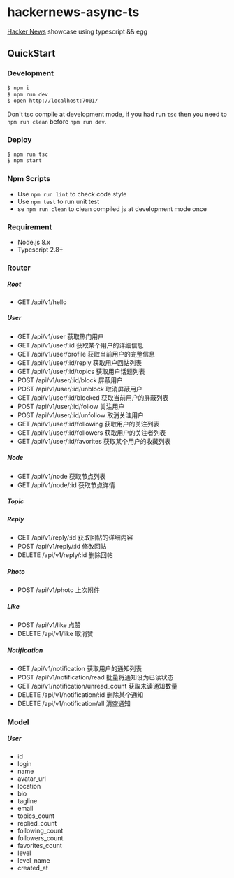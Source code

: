 # hackernews-async-ts

[Hacker News](https://news.ycombinator.com/) showcase using typescript && egg

## QuickStart

### Development

```bash
$ npm i
$ npm run dev
$ open http://localhost:7001/
```

Don't tsc compile at development mode, if you had run `tsc` then you need to `npm run clean` before `npm run dev`.

### Deploy

```bash
$ npm run tsc
$ npm start
```

### Npm Scripts

- Use `npm run lint` to check code style
- Use `npm test` to run unit test
- se `npm run clean` to clean compiled js at development mode once

### Requirement

- Node.js 8.x
- Typescript 2.8+

### Router
##### Root

- GET /api/v1/hello

##### User
- GET /api/v1/user 获取热门用户
- GET /api/v1/user/:id 获取某个用户的详细信息
- GET /api/v1/user/profile 获取当前用户的完整信息
- GET /api/v1/user/:id/reply 获取用户回帖列表
- GET /api/v1/user/:id/topics 获取用户话题列表
- POST /api/v1/user/:id/block 屏蔽用户
- POST /api/v1/user/:id/unblock 取消屏蔽用户
- GET /api/v1/user/:id/blocked 获取当前用户的屏蔽列表
- POST /api/v1/user/:id/follow 关注用户
- POST /api/v1/user/:id/unfollow 取消关注用户
- GET /api/v1/user/:id/following 获取用户的关注列表
- GET /api/v1/user/:id/followers 获取用户的关注者列表
- GET /api/v1/user/:id/favorites 获取某个用户的收藏列表

##### Node
- GET /api/v1/node 获取节点列表
- GET /api/v1/node/:id 获取节点详情

##### Topic

##### Reply
- GET /api/v1/reply/:id 获取回帖的详细内容
- POST /api/v1/reply/:id 修改回帖
- DELETE /api/v1/reply/:id 删除回帖

##### Photo
- POST /api/v1/photo 上次附件

##### Like
- POST /api/v1/like 点赞
- DELETE /api/v1/like 取消赞

##### Notification
- GET /api/v1/notification 获取用户的通知列表
- POST /api/v1/notification/read 批量将通知设为已读状态
- GET /api/v1/notification/unread_count 获取未读通知数量
- DELETE /api/v1/notification/:id 删除某个通知
- DELETE /api/v1/notification/all 清空通知


### Model

##### User
- id
- login
- name
- avatar_url
- location
- bio
- tagline
- email
- topics_count
- replied_count
- following_count
- followers_count
- favorites_count
- level
- level_name
- created_at






